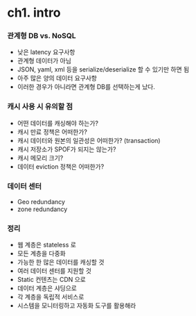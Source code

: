 # ch1. intro
### 관계형 DB vs. NoSQL
  - 낮은 latency 요구사항
  - 관계형 데이터가 아님
  - JSON, yaml, xml 등을 serialize/deserialize 할 수 있기만 하면 됨
  - 아주 많은 양의 데이터 요구사항
- 이러한 경우가 아니라면 관계형 DB를 선택하는게 났다.

### 캐시 사용 시 유의할 점
- 어떤 데이터를 캐싱해야 하는가?
- 캐시 만료 정책은 어떠한가?
- 캐시 데이터와 원본의 일관성은 어떠한가? (transaction)
- 캐시 저장소가 SPOF가 되지는 않는가?
- 캐시 메모리 크기?
- 데이터 eviction 정책은 어떠한가?

### 데이터 센터
- Geo redundancy
- zone redundancy

### 정리
- 웹 계층은 stateless 로
- 모든 계층을 다중화
- 가능한 한 많은 데이터를 캐싱할 것
- 여러 데이터 센터를 지원할 것
- Static 컨텐츠는 CDN 으로
- 데이터 계층은 샤딩으로
- 각 계층을 독립적 서비스로
- 시스템을 모니터링하고 자동화 도구를 활용해라
